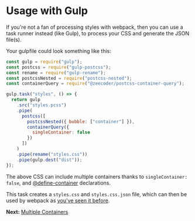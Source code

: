 # Usage with Gulp

If you're not a fan of processing styles with webpack, then you can use a task
runner instead (like Gulp), to process your CSS and generate the JSON file(s).

Your gulpfile could look something like this:

```js
const gulp = require("gulp");
const postcss = require("gulp-postcss");
const rename = require("gulp-rename");
const postcssNested = require("postcss-nested");
const containerQuery = require("@zeecoder/postcss-container-query");

gulp.task("styles", () => {
  return gulp
    .src("styles.pcss")
    .pipe(
      postcss([
        postcssNested({ bubble: ["container"] }),
        containerQuery({
          singleContainer: false
        })
      ])
    )
    .pipe(rename("styles.css"))
    .pipe(gulp.dest("dist"));
});
```

The above CSS can include multiple containers thanks to `singleContainer: false`,
and [@define-container](docs/define-container.md) declarations.

This task creates a `styles.css` and `styles.css.json` file, which can then be
used by webpack as [you've seen it before](webpack-and-react.md).

**Next:** [Multiple Containers](multiple-containers.md)
